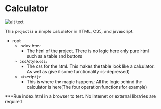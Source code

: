 # Calculator
![alt text](https://github.com/cyberboy1551/Calculator/blob/master/calc.PNG)

This project is a simple calculator in HTML, CSS, and javascript.

- root:
  - index.html: 
    - The html of the project. There is no logic here only pure html such as a table and buttons
  - css/style.css: 
    - The css for the html. This makes the table look like a calculator. As well as give it some functionality (is-depressed)
  - js/script.js: 
    - This is where the magic happens; All the logic behind the calculator is here(The four operation functions for example)
    
   
***Run index.html in a browser to test. No internet or external libraries are required
